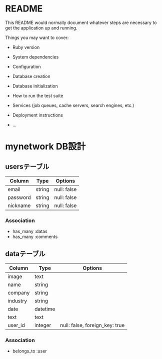 # README

This README would normally document whatever steps are necessary to get the
application up and running.

Things you may want to cover:

* Ruby version

* System dependencies

* Configuration

* Database creation

* Database initialization

* How to run the test suite

* Services (job queues, cache servers, search engines, etc.)

* Deployment instructions

* ...

# mynetwork DB設計
## usersテーブル
|Column|Type|Options|
|------|----|-------|
|email|string|null: false|
|password|string|null: false|
|nickname|string|null: false|
### Association
- has_many :datas
- has_many :comments

## dataテーブル
|Column|Type|Options|
|------|----|-------|
|image|text||
|name|string||
|company|string||
|industry|string||
|date|datetime||
|text|text||
|user_id|integer|null: false, foreign_key: true|
### Association
- belongs_to :user
